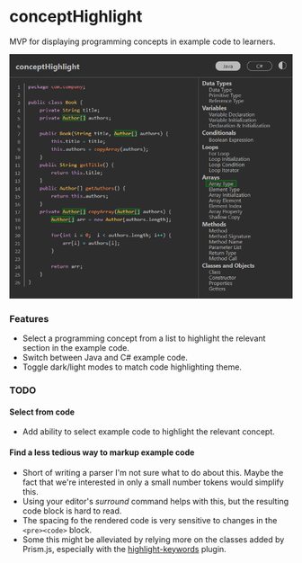 # conceptHighlight

MVP for displaying programming concepts in example code to learners.

![Screenshot](images/conceptHighlight.png)

### Features

- Select a programming concept from a list to highlight the relevant section in the example code.
- Switch between Java and C# example code.
- Toggle dark/light modes to match code highlighting theme.

### TODO

#### Select from code

- Add ability to select example code to highlight the relevant concept.

#### Find a less tedious way to markup example code

- Short of writing a parser I'm not sure what to do about this. Maybe the fact that we're interested in only a small number tokens would simplify this.
- Using your editor's _surround_ command helps with this, but the resulting code block is hard to read.
- The spacing fo the rendered code is very sensitive to changes in the `<pre><code>` block.
- Some this might be alleviated by relying more on the classes added by Prism.js, especially with the [highlight-keywords](https://prismjs.com/plugins/highlight-keywords/) plugin.
